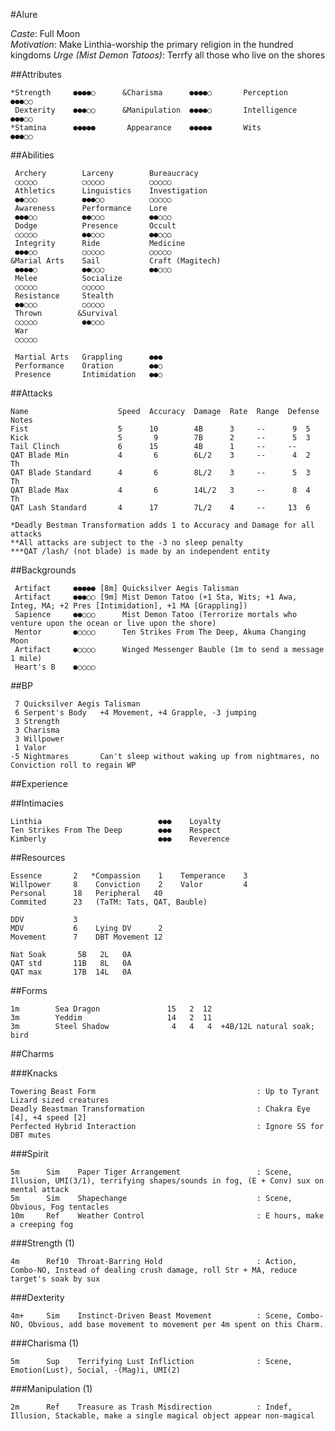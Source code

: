 #Alure

*Caste*: Full Moon<br />
*Motivation*: Make Linthia-worship the primary religion in the hundred kingdoms
*Urge (Mist Demon Tatoos)*: Terrfy all those who live on the shores

##Attributes

    *Strength     ●●●●○      &Charisma      ●●●●○       Perception    ●●●○○
     Dexterity    ●●●○○      &Manipulation  ●●●●○       Intelligence  ●●●○○
    *Stamina      ●●●●●       Appearance    ●●●●●       Wits          ●●●○○

##Abilities

     Archery        Larceny        Bureaucracy
     ○○○○○          ○○○○○          ○○○○○
     Athletics      Linguistics    Investigation
     ●●○○○          ●●●○○          ○○○○○
     Awareness      Performance    Lore
     ●●●○○          ●●○○○          ●●○○○
     Dodge          Presence       Occult
     ○○○○○          ●●○○○          ●●○○○
     Integrity      Ride           Medicine
     ●●●○○          ○○○○○          ○○○○○
    &Marial Arts    Sail           Craft (Magitech)
     ●●●●○          ●●○○○          ●●○○○
     Melee          Socialize
     ○○○○○          ○○○○○
     Resistance     Stealth
     ●●○○○          ○○○○○
     Thrown        &Survival
     ○○○○○          ●●○○○
     War
     ○○○○○

     Martial Arts   Grappling      ●●●
     Performance    Oration        ●●○
     Presence       Intimidation   ●●○

##Attacks

    Name                    Speed  Accuracy  Damage  Rate  Range  Defense  Notes
    Fist                    5      10        4B      3     --      9  5
    Kick                    5       9        7B      2     --      5  3
    Tail Clinch             6      15        4B      1     --     --
    QAT Blade Min           4       6        6L/2    3     --      4  2    Th
    QAT Blade Standard      4       6        8L/2    3     --      5  3    Th
    QAT Blade Max           4       6        14L/2   3     --      8  4    Th
    QAT Lash Standard       4      17        7L/2    4     --     13  6

    *Deadly Bestman Transformation adds 1 to Accuracy and Damage for all attacks
    **All attacks are subject to the -3 no sleep penalty
    ***QAT /lash/ (not blade) is made by an independent entity

##Backgrounds

     Artifact     ●●●●● [8m] Quicksilver Aegis Talisman
     Artifact     ●●●○○ [9m] Mist Demon Tatoo (+1 Sta, Wits; +1 Awa, Integ, MA; +2 Pres [Intimidation], +1 MA [Grappling])
     Sapience     ●●○○○      Mist Demon Tatoo (Terrorize mortals who venture upon the ocean or live upon the shore)
     Mentor       ●○○○○      Ten Strikes From The Deep, Akuma Changing Moon
     Artifact     ●○○○○      Winged Messenger Bauble (1m to send a message 1 mile)
     Heart's B    ●○○○○

##BP

     7 Quicksilver Aegis Talisman
     6 Serpent's Body   +4 Movement, +4 Grapple, -3 jumping
     3 Strength
     3 Charisma
     3 Willpower
     1 Valor
    -5 Nightmares       Can't sleep without waking up from nightmares, no Conviction roll to regain WP

##Experience

##Intimacies

    Linthia                          ●●●    Loyalty
    Ten Strikes From The Deep        ●●●    Respect
    Kimberly                         ●●●    Reverence

##Resources

    Essence       2   *Compassion    1    Temperance    3
    Willpower     8    Conviction    2    Valor         4
    Personal      18   Peripheral   40
    Commited      23   (TaTM: Tats, QAT, Bauble)

    DDV           3
    MDV           6    Lying DV      2
    Movement      7    DBT Movement 12

    Nat Soak       5B   2L   0A
    QAT std       11B   8L   0A
    QAT max       17B  14L   0A

##Forms

    1m        Sea Dragon               15   2  12
    3m        Yeddim                   14   2  11
    3m        Steel Shadow              4   4   4  +4B/12L natural soak; bird

##Charms

###Knacks

    Towering Beast Form                                    : Up to Tyrant Lizard sized creatures
    Deadly Beastman Transformation                         : Chakra Eye [4], +4 speed [2]
    Perfected Hybrid Interaction                           : Ignore SS for DBT mutes

###Spirit

    5m      Sim    Paper Tiger Arrangement                 : Scene, Illusion, UMI(3/1), terrifying shapes/sounds in fog, (E + Conv) sux on mental attack
    5m      Sim    Shapechange                             : Scene, Obvious, Fog tentacles
    10m     Ref    Weather Control                         : E hours, make a creeping fog

###Strength (1)

    4m      Ref10  Throat-Barring Hold                     : Action, Combo-NO, Instead of dealing crush damage, roll Str + MA, reduce target's soak by sux

###Dexterity

    4m+     Sim    Instinct-Driven Beast Movement          : Scene, Combo-NO, Obvious, add base movement to movement per 4m spent on this Charm.

###Charisma (1)

    5m      Sup    Terrifying Lust Infliction              : Scene, Emotion(Lust), Social, -(Mag)i, UMI(2)

###Manipulation (1)

    2m      Ref    Treasure as Trash Misdirection          : Indef, Illusion, Stackable, make a single magical object appear non-magical
